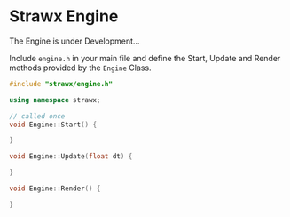 # Strawx Engine

The Engine is under Development...

Include ``engine.h`` in your main file and define the Start, Update and Render methods provided by the ```Engine``` Class.

``` CPP
#include "strawx/engine.h"

using namespace strawx;

// called once
void Engine::Start() {

}

void Engine::Update(float dt) {

}

void Engine::Render() {

}
```
